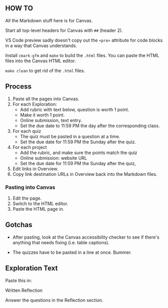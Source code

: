 ## HOW TO

All the Markdown stuff here is for Canvas.

Start all top-level headers for Canvas with `##` (header 2).

VS Code preview sadly doesn't copy out the `<pre>` attribute for code
blocks in a way that Canvas understands.

Install `cmark-gfm` and `make` to build the `.html` files. You can paste
the HTML files into the Canvas HTML editor.

`make clean` to get rid of the `.html` files.

## Process

1. Paste all the pages into Canvas.
2. For each Exploration:
   * Add rubric with text below, question is worth 1 point.
   * Make it worth 1 point.
   * Online submission, text entry.
   * Set the due date to 11:59 PM the day after the corresponding class.
3. For each quiz
   * The quiz must be pasted in a question at a time.
   * Set the due date for 11:59 PM the Sunday after the quiz.
4. For each project
   * Add the rubric, and make sure the points match the quiz
   * Online submission: website URL
   * Set the due date for 11:59 PM the Sunday after the quiz,
2. Edit links in Overview.
3. Copy link destination URLs in Overview back into the Markdown files.

### Pasting into Canvas

1. Edit the page.
2. Switch to the HTML editor.
3. Paste the HTML page in.

## Gotchas

* After pasting, look at the Canvas accessibility checker to see if
  there's anything that needs fixing (i.e. table captions).

* The quizzes have to be pasted in a line at once. Bummer.

## Exploration Text

Paste this in:

Written Reflection

Answer the questions in the Reflection section.
